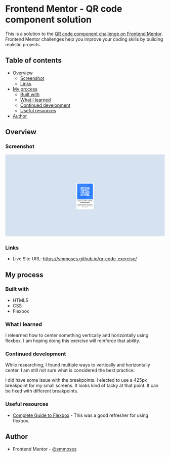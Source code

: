 # Frontend Mentor - QR code component solution

This is a solution to the [QR code component challenge on Frontend Mentor](https://www.frontendmentor.io/challenges/qr-code-component-iux_sIO_H). Frontend Mentor challenges help you improve your coding skills by building realistic projects. 

## Table of contents

- [Overview](#overview)
  - [Screenshot](#screenshot)
  - [Links](#links)
- [My process](#my-process)
  - [Built with](#built-with)
  - [What I learned](#what-i-learned)
  - [Continued development](#continued-development)
  - [Useful resources](#useful-resources)
- [Author](#author)

## Overview

### Screenshot

![](./screenshot.png)

### Links

- Live Site URL: https://smmoses.github.io/qr-code-exercise/

## My process

### Built with

- HTML5
- CSS
- Flexbox

### What I learned

I relearned how to center something vertically and horizontally using flexbox. I am hoping doing this exercise will reinforce that ability.

### Continued development

While researching, I found multiple ways to vertically and horizontally center. I am still not sure what is considered the best practice.

I did have some issue with the breakpoints. I elected to use a 425px breakpoint for my small screens. It looks kind of tacky at that point. It can be fixed with different breakpoints. 

### Useful resources

- [Complete Guide to Flexbox](https://css-tricks.com/snippets/css/a-guide-to-flexbox/) - This was a good refresher for using flexbox.

## Author

- Frontend Mentor - [@smmoses](https://www.frontendmentor.io/profile/yourusername)
